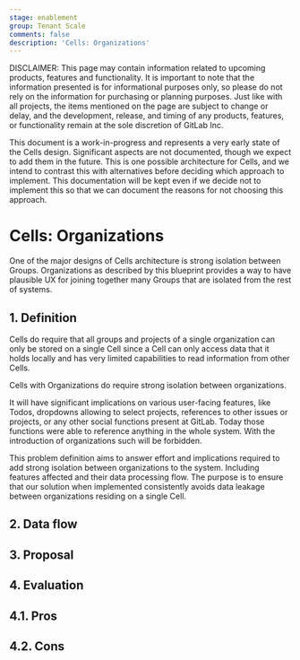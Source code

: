 ```yaml
---
stage: enablement
group: Tenant Scale
comments: false
description: 'Cells: Organizations'
---
```


DISCLAIMER:
This page may contain information related to upcoming products, features and
functionality. It is important to note that the information presented is for
informational purposes only, so please do not rely on the information for
purchasing or planning purposes. Just like with all projects, the items
mentioned on the page are subject to change or delay, and the development,
release, and timing of any products, features, or functionality remain at the
sole discretion of GitLab Inc.

This document is a work-in-progress and represents a very early state of the
Cells design. Significant aspects are not documented, though we expect to add
them in the future. This is one possible architecture for Cells, and we intend to
contrast this with alternatives before deciding which approach to implement.
This documentation will be kept even if we decide not to implement this so that
we can document the reasons for not choosing this approach.

# Cells: Organizations

One of the major designs of Cells architecture is strong isolation between Groups.
Organizations as described by this blueprint provides a way to have plausible UX
for joining together many Groups that are isolated from the rest of systems.

## 1. Definition

Cells do require that all groups and projects of a single organization can
only be stored on a single Cell since a Cell can only access data that it holds locally
and has very limited capabilities to read information from other Cells.

Cells with Organizations do require strong isolation between organizations.

It will have significant implications on various user-facing features,
like Todos, dropdowns allowing to select projects, references to other issues
or projects, or any other social functions present at GitLab. Today those functions
were able to reference anything in the whole system. With the introduction of
organizations such will be forbidden.

This problem definition aims to answer effort and implications required to add
strong isolation between organizations to the system. Including features affected
and their data processing flow. The purpose is to ensure that our solution when
implemented consistently avoids data leakage between organizations residing on
a single Cell.

## 2. Data flow

## 3. Proposal

## 4. Evaluation

## 4.1. Pros

## 4.2. Cons
